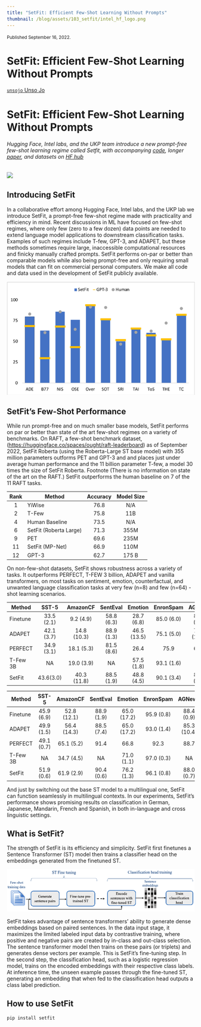 ```yaml
---
title: "SetFit: Efficient Few-Shot Learning Without Prompts"
thumbnail: /blog/assets/103_setfit/intel_hf_logo.png
---
```

<div class="blog-metadata">
    <small>Published September 16, 2022.</small>
   
<h1>SetFit: Efficient Few-Shot Learning Without Prompts</h1>

</div>

<div class="author-card">
    <a href="/unsojo">
        <div class="bfc">
            <code>unsojo</code>
            <span class="fullname">Unso Jo</span>
        </div>
  </a>
</div>




# SetFit: Efficient Few-Shot Learning Without Prompts
###### Hugging Face, Intel labs, and the UKP team introduce a new prompt-free few-shot learning regime called Setfit, with accompanying [code](https://github.com/SetFit/setfit), longer [paper](), and datasets on [HF hub](https://huggingface.co/SetFit)

<kbd>
<img src="assets/103_setfit/.png">
</kbd>


## Introducing SetFit
In a collaborative effort among Hugging Face, Intel labs, and the UKP lab we introduce SetFit, a prompt-free few-shot regime made with practicality and efficiency in mind. Recent discussions in ML have focused on few-shot regimes, where only few (zero to a few dozen) data points are needed to extend language model applications to downstream classification tasks. Examples of such regimes include T-few, GPT-3, and ADAPET, but these methods sometimes require large, inaccessible computational resources and finicky manually crafted prompts. SetFit performs on-par or better than comparable models while also being prompt-free and only requiring small models that can fit on commercial personal computers. We make all code and data used in the development of SetFit publicly available.


<kbd>
<img src="assets/103_setfit/SetFit_RAFT.png">
</kbd>

## SetFit’s Few-Shot Performance
While run prompt-free and on much smaller base models, SetFit performs on par or better than state of the art few-shot regimes on a variety of benchmarks. On RAFT, a few-shot benchmark dataset, (https://huggingface.co/spaces/ought/raft-leaderboard)  as of September 2022, SetFit Roberta (using the Roberta-Large ST base model) with 355 million parameters outforms PET and GPT-3 and and places just under average human performance and the 11 billion parameter T-few, a model 30 times the size of SetFit Roberta. Footnote (There is no information on state of the art on the RAFT.) SetFit outperforms the human baseline on 7 of the 11 RAFT tasks. 

| Rank | Method | Accuracy | Model Size | 
| :------: | ------ | :------: | :------: | 
| 1 | YiWise | 76.8 | N/A |
| 2 | T-Few | 75.8 | 11B | 
| 4 | Human Baseline | 73.5 | N/A | 
| 6 | SetFit (Roberta Large) | 71.3 | 355M |
| 9 | PET | 69.6 | 235M |
| 11 | SetFit (MP-Net) | 66.9 | 110M |
| 12 | GPT-3 | 62.7 | 175 B |


On non-few-shot datasets, SetFit shows robustness across a variety of tasks. It outperforms PERFECT, T-FEW 3 billion, ADAPET and vanilla transformers, on most tasks on sentiment, emotion, counterfactual, and unwanted language classification tasks at very few (n=8) and few (n=64) -shot learning scenarios. 

| Method | SST-5 | AmazonCF | SentEval | Emotion | EnronSpam | AGNews | Average |
| ---- | :----: | :----: | :----: | :----: | :----: | :----: | :----: | 
| Finetune | 33.5 (2.1) | 9.2 (4.9) | 58.8 (6.3) | 28.7 (6.8) | 85.0 (6.0) | 81.7 (3.8) | 49.5 (5.0)|
| ADAPET | 42.1 (3.7) | 14.8 (10.3) | 88.9 (1.3) | 46.5 (13.5) | 75.1 (5.0) | 74.3 (15.0) | 57.0 (8.1)|
| PERFECT | 34.9 (3.1) | 18.1 (5.3) | 81.5 (8.6) | 26.4  | 75.9 | 64.2 | NA |
|T-Few 3B | NA | 19.0 (3.9) | NA | 57.5 (1.8) | 93.1 (1.6) | NA | NA | 
|SetFit| 43.6(3.0) | 40.3 (11.8) | 88.5 (1.9) | 48.8 (4.5) | 90.1 (3.4) | 82.9 (2.8) | 65.7 (4.6) | 

| Method | SST-5 | AmazonCF | SentEval | Emotion | EnronSpam | AGNews | Average |
| ---- | :----: | :----: | :----: | :----: | :----: | :----: | :----: | 
| Finetune | 45.9 (6.9) | 52.8 (12.1) | 88.9 (1.9) | 65.0 (17.2) | 95.9 (0.8) | 88.4 (0.9) | 72.8 (6.6)|
| ADAPET | 49.9 (1.5) | 56.4 (14.3) | 88.5 (7.4) | 65.0 (17.2) | 93.0 (1.4) | 85.3 (10.4) | 74.9 (6.1)|
| PERFECT | 49.1 (0.7) | 65.1 (5.2) | 91.4  | 66.8  | 92.3 | 88.7 | NA |
|T-Few 3B | NA | 34.7 (4.5) | NA | 71.0 (1.1) | 97.0 (0.3) | NA | NA | 
|SetFit| 51.9 (0.6) | 61.9 (2.9) | 90.4 (0.6) | 76.2 (1.3) | 96.1 (0.8) | 88.0 (0.7) | 77.4 (1.2) | 




And just by switching out the base ST model to a multilingual one, SetFit can function seamlessly in multilingual contexts. In our experiments, SetFit’s performance shows promising results on classification in German, Japanese, Mandarin, French and Spanish, in both in-language and cross linguistic settings.

## What is SetFit?

The strength of SetFit is its efficiency and simplicity. SetFit first finetunes a Sentence Transformer (ST) model then trains a classifier head on the embeddings generated from the finetuned ST. 




<kbd>
<img src="assets/103_setfit/setfit_diagram_process.png">
</kbd>


SetFit takes advantage of sentence transformers’ ability to generate dense embeddings based on paired sentences. In the data input stage, it maximizes the limited labeled input data by contrastive training, where positive and negative pairs are created by in-class and out-class selection. The sentence transformer model then trains on these pairs (or triplets) and generates dense vectors per example. This is SetFit’s fine-tuning step. In the second step, the classification head, such as a logistic regression model, trains on the encoded embeddings with their respective class labels. At inference time, the unseen example passes through the fine-tuned ST, generating an embedding that when fed to the classification head outputs a class label prediction.

## How to use SetFit

```sh
pip install setfit
```
